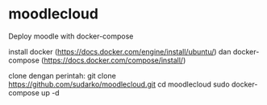 # moodlecloud
Deploy moodle with docker-compose

install docker (https://docs.docker.com/engine/install/ubuntu/) dan docker-compose (https://docs.docker.com/compose/install/)

clone dengan perintah:
git clone https://github.com/sudarko/moodlecloud.git
cd moodlecloud
sudo docker-compose up -d
